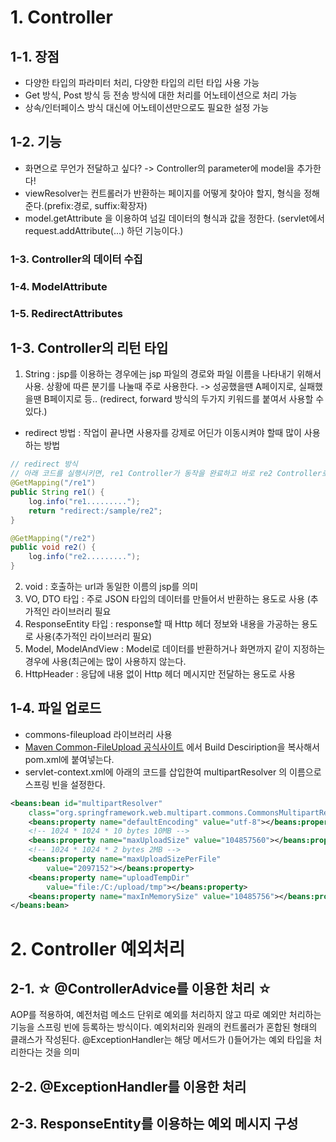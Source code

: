 # 1. Controller
## 1-1. 장점
- 다양한 타입의 파라미터 처리, 다양한 타입의 리턴 타입 사용 가능
- Get 방식, Post 방식 등 전송 방식에 대한 처리를 어노테이션으로 처리 가능
- 상속/인터페이스 방식 대신에 어노테이션만으로도 필요한 설정 가능

## 1-2. 기능
- 화면으로 무언가 전달하고 싶다? -> Controller의 parameter에 model을 추가한다!
- viewResolver는 컨트롤러가 반환하는 페이지를 어떻게 찾아야 할지, 형식을 정해준다.(prefix:경로, suffix:확장자) 
- model.getAttribute 을 이용하여 넘길 데이터의 형식과 값을 정한다. (servlet에서 request.addAttribute(...) 하던 기능이다.)
### 1-3. Controller의 데이터 수집
### 1-4. ModelAttribute
### 1-5. RedirectAttributes

## 1-3. Controller의 리턴 타입
1) String : jsp를 이용하는 경우에는 jsp 파일의 경로와 파일 이름을 나타내기 위해서 사용. 상황에 따른 분기를 나눌때 주로 사용한다. -> 성공했을땐 A페이지로, 실패했을땐 B페이지로 등..
(redirect, forward 방식의 두가지 키워드를 붙여서 사용할 수 있다.)
- redirect 방법 : 작업이 끝나면 사용자를 강제로 어딘가 이동시켜야 할때 많이 사용하는 방법
```java
// redirect 방식
// 아래 코드를 실행시키면, re1 Controller가 동작을 완료하고 바로 re2 Controller로 이동한다.
@GetMapping("/re1")
public String re1() {
    log.info("re1.........");
    return "redirect:/sample/re2";
}

@GetMapping("/re2")
public void re2() {
    log.info("re2.........");
}
```

2) void : 호출하는 url과 동일한 이름의 jsp를 의미
3) VO, DTO 타입 : 주로 JSON 타입의 데이터를 만들어서 반환하는 용도로 사용 (추가적인 라이브러리 필요
4) ResponseEntity 타입 : response할 때 Http 헤더 정보와 내용을 가공하는 용도로 사용(추가적인 라이브러리 필요)
5) Model, ModelAndView : Model로 데이터를 반환하거나 화면까지 같이 지정하는 경우에 사용(최근에는 많이 사용하지 않는다.
6) HttpHeader : 응답에 내용 없이 Http 헤더 메시지만 전달하는 용도로 사용

## 1-4. 파일 업로드
- commons-fileupload 라이브러리 사용
- [Maven Common-FileUpload 공식사이트](https://mvnrepository.com/artifact/commons-fileupload/commons-fileupload/1.4) 에서 Build Desciription을 복사해서 pom.xml에 붙여넣는다.
- servlet-context.xml에 아래의 코드를 삽입한여 multipartResolver 의 이름으로 스프링 빈을 설정한다.
```xml
<beans:bean id="multipartResolver"
    class="org.springframework.web.multipart.commons.CommonsMultipartResolver">
    <beans:property name="defaultEncoding" value="utf-8"></beans:property>
    <!-- 1024 * 1024 * 10 bytes 10MB -->
    <beans:property name="maxUploadSize" value="104857560"></beans:property>
    <!-- 1024 * 1024 * 2 bytes 2MB -->
    <beans:property name="maxUploadSizePerFile"
        value="2097152"></beans:property>
    <beans:property name="uploadTempDir"
        value="file:/C:/upload/tmp"></beans:property>
    <beans:property name="maxInMemorySize" value="10485756"></beans:property>
</beans:bean>
```

# 2. Controller 예외처리
## 2-1. ☆ @ControllerAdvice를 이용한 처리 ☆
AOP를 적용하여, 예전처럼 메소드 단위로 예외를 처리하지 않고 따로 예외만 처리하는 기능을 스프링 빈에 등록하는 방식이다. 예외처리와 원래의 컨트롤러가 혼합된 형태의 클래스가 작성된다. @ExceptionHandler는 해당 메서드가 ()들어가는 예외 타입을 처리한다는 것을 의미
## 2-2. @ExceptionHandler를 이용한 처리
## 2-3. ResponseEntity를 이용하는 예외 메시지 구성